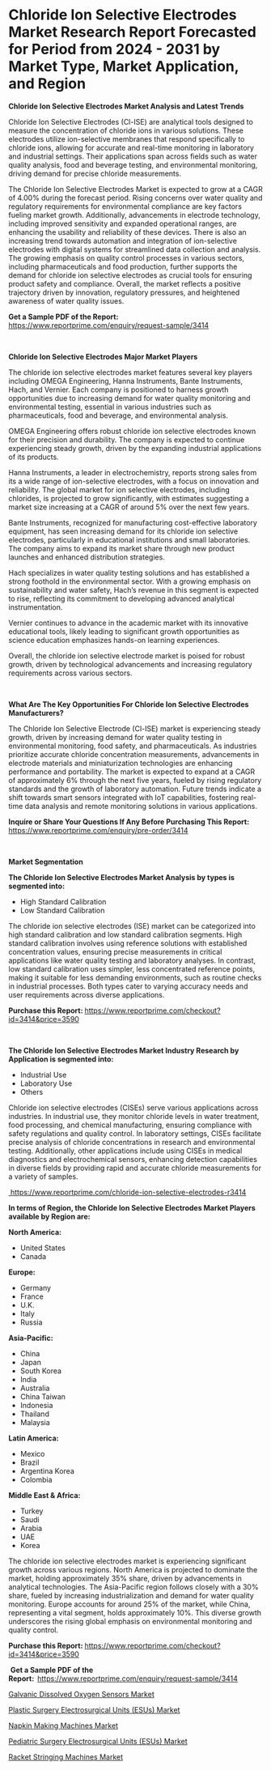 <p><h1>Chloride Ion Selective Electrodes Market Research Report Forecasted for Period from 2024 -  2031 by Market Type, Market Application, and Region</h1></p><p><strong>Chloride Ion Selective Electrodes Market Analysis and Latest Trends</strong></p>
<p><p>Chloride Ion Selective Electrodes (Cl-ISE) are analytical tools designed to measure the concentration of chloride ions in various solutions. These electrodes utilize ion-selective membranes that respond specifically to chloride ions, allowing for accurate and real-time monitoring in laboratory and industrial settings. Their applications span across fields such as water quality analysis, food and beverage testing, and environmental monitoring, driving demand for precise chloride measurements.</p><p>The Chloride Ion Selective Electrodes Market is expected to grow at a CAGR of 4.00% during the forecast period. Rising concerns over water quality and regulatory requirements for environmental compliance are key factors fueling market growth. Additionally, advancements in electrode technology, including improved sensitivity and expanded operational ranges, are enhancing the usability and reliability of these devices. There is also an increasing trend towards automation and integration of ion-selective electrodes with digital systems for streamlined data collection and analysis. The growing emphasis on quality control processes in various sectors, including pharmaceuticals and food production, further supports the demand for chloride ion selective electrodes as crucial tools for ensuring product safety and compliance. Overall, the market reflects a positive trajectory driven by innovation, regulatory pressures, and heightened awareness of water quality issues.</p></p>
<p><strong>Get a Sample PDF of the Report:&nbsp;</strong> <a href="https://www.reportprime.com/enquiry/request-sample/3414">https://www.reportprime.com/enquiry/request-sample/3414</a></p>
<p>&nbsp;</p>
<p><strong>Chloride Ion Selective Electrodes Major Market Players</strong></p>
<p><p>The chloride ion selective electrodes market features several key players including OMEGA Engineering, Hanna Instruments, Bante Instruments, Hach, and Vernier. Each company is positioned to harness growth opportunities due to increasing demand for water quality monitoring and environmental testing, essential in various industries such as pharmaceuticals, food and beverage, and environmental analysis.</p><p>OMEGA Engineering offers robust chloride ion selective electrodes known for their precision and durability. The company is expected to continue experiencing steady growth, driven by the expanding industrial applications of its products. </p><p>Hanna Instruments, a leader in electrochemistry, reports strong sales from its a wide range of ion-selective electrodes, with a focus on innovation and reliability. The global market for ion selective electrodes, including chlorides, is projected to grow significantly, with estimates suggesting a market size increasing at a CAGR of around 5% over the next few years.</p><p>Bante Instruments, recognized for manufacturing cost-effective laboratory equipment, has seen increasing demand for its chloride ion selective electrodes, particularly in educational institutions and small laboratories. The company aims to expand its market share through new product launches and enhanced distribution strategies.</p><p>Hach specializes in water quality testing solutions and has established a strong foothold in the environmental sector. With a growing emphasis on sustainability and water safety, Hach’s revenue in this segment is expected to rise, reflecting its commitment to developing advanced analytical instrumentation.</p><p>Vernier continues to advance in the academic market with its innovative educational tools, likely leading to significant growth opportunities as science education emphasizes hands-on learning experiences.</p><p>Overall, the chloride ion selective electrode market is poised for robust growth, driven by technological advancements and increasing regulatory requirements across various sectors.</p></p>
<p>&nbsp;</p>
<p><strong>What Are The Key Opportunities For Chloride Ion Selective Electrodes Manufacturers?</strong></p>
<p><p>The Chloride Ion Selective Electrode (Cl-ISE) market is experiencing steady growth, driven by increasing demand for water quality testing in environmental monitoring, food safety, and pharmaceuticals. As industries prioritize accurate chloride concentration measurements, advancements in electrode materials and miniaturization technologies are enhancing performance and portability. The market is expected to expand at a CAGR of approximately 6% through the next five years, fueled by rising regulatory standards and the growth of laboratory automation. Future trends indicate a shift towards smart sensors integrated with IoT capabilities, fostering real-time data analysis and remote monitoring solutions in various applications.</p></p>
<p><strong>Inquire or Share Your Questions If Any Before Purchasing This Report:</strong> <a href="https://www.reportprime.com/enquiry/pre-order/3414">https://www.reportprime.com/enquiry/pre-order/3414</a></p>
<p>&nbsp;</p>
<p><strong>Market Segmentation</strong></p>
<p><strong>The Chloride Ion Selective Electrodes Market Analysis by types is segmented into:</strong></p>
<p><ul><li>High Standard Calibration</li><li>Low Standard Calibration</li></ul></p>
<p><p>The chloride ion selective electrodes (ISE) market can be categorized into high standard calibration and low standard calibration segments. High standard calibration involves using reference solutions with established concentration values, ensuring precise measurements in critical applications like water quality testing and laboratory analyses. In contrast, low standard calibration uses simpler, less concentrated reference points, making it suitable for less demanding environments, such as routine checks in industrial processes. Both types cater to varying accuracy needs and user requirements across diverse applications.</p></p>
<p><strong>Purchase this Report:&nbsp;</strong><a href="https://www.reportprime.com/checkout?id=3414&price=3590">https://www.reportprime.com/checkout?id=3414&price=3590</a></p>
<p>&nbsp;</p>
<p><strong>The Chloride Ion Selective Electrodes Market Industry Research by Application is segmented into:</strong></p>
<p><ul><li>Industrial Use</li><li>Laboratory Use</li><li>Others</li></ul></p>
<p><p>Chloride ion selective electrodes (CISEs) serve various applications across industries. In industrial use, they monitor chloride levels in water treatment, food processing, and chemical manufacturing, ensuring compliance with safety regulations and quality control. In laboratory settings, CISEs facilitate precise analysis of chloride concentrations in research and environmental testing. Additionally, other applications include using CISEs in medical diagnostics and electrochemical sensors, enhancing detection capabilities in diverse fields by providing rapid and accurate chloride measurements for a variety of samples.</p></p>
<p><a href="https://www.reportprime.com/chloride-ion-selective-electrodes-r3414">&nbsp;https://www.reportprime.com/chloride-ion-selective-electrodes-r3414</a></p>
<p><strong>In terms of Region, the Chloride Ion Selective Electrodes Market Players available by Region are:</strong></p>
<p>
    <p> <strong> North America: </strong>
        <ul>
            <li>United States</li>
            <li>Canada</li>
        </ul>
        </p> 
    <p> <strong> Europe: </strong>
        <ul>
            <li>Germany</li>
            <li>France</li>
            <li>U.K.</li>
            <li>Italy</li>
            <li>Russia</li>
        </ul>
        </p> 
    <p> <strong> Asia-Pacific: </strong>
        <ul>
            <li>China</li>
            <li>Japan</li>
            <li>South Korea</li>
            <li>India</li>
            <li>Australia</li>
            <li>China Taiwan</li>
            <li>Indonesia</li>
            <li>Thailand</li>
            <li>Malaysia</li>
        </ul>
        </p> 
    <p> <strong> Latin America: </strong>
        <ul>
            <li>Mexico</li>
            <li>Brazil</li>
            <li>Argentina Korea</li>
            <li>Colombia</li>
        </ul>
        </p> 
    <p> <strong> Middle East & Africa: </strong>
        <ul>
            <li>Turkey</li>
            <li>Saudi</li>
            <li>Arabia</li>
            <li>UAE</li>
            <li>Korea</li>
        </ul>
    </p>
    </p>
<p><p>The chloride ion selective electrodes market is experiencing significant growth across various regions. North America is projected to dominate the market, holding approximately 35% share, driven by advancements in analytical technologies. The Asia-Pacific region follows closely with a 30% share, fueled by increasing industrialization and demand for water quality monitoring. Europe accounts for around 25% of the market, while China, representing a vital segment, holds approximately 10%. This diverse growth underscores the rising global emphasis on environmental monitoring and quality control.</p></p>
<p><strong>Purchase this Report: </strong><a href="https://www.reportprime.com/checkout?id=3414&price=3590">https://www.reportprime.com/checkout?id=3414&price=3590</a></p>
<p>&nbsp;<strong>Get a Sample PDF of the Report:&nbsp;&nbsp;</strong><a href="https://www.reportprime.com/enquiry/request-sample/3414">https://www.reportprime.com/enquiry/request-sample/3414</a></p>
<p><strong></strong></p>
<p><p><a href="https://github.com/MonroeBullock54/Market-Research-Report-List-1/blob/main/galvanic-dissolved-oxygen-sensors-market.md">Galvanic Dissolved Oxygen Sensors Market</a></p><p><a href="https://issuu.com/reportprime-2/docs/plastic-surgery-electrosurgical-uni_a00e1636227069">Plastic Surgery Electrosurgical Units (ESUs) Market</a></p><p><a href="https://www.linkedin.com/pulse/napkin-making-machines-market-outlook-forecast-from-2024-2031-ld0le?trackingId=HZrs1F3jTXWmuiKl%2B%2B3pTw%3D%3D">Napkin Making Machines Market</a></p><p><a href="https://issuu.com/reportprime-2/docs/pediatric-surgery-electrosurgical-u_a3a771897db6fd">Pediatric Surgery Electrosurgical Units (ESUs) Market</a></p><p><a href="https://www.linkedin.com/pulse/mapping-racket-stringing-machines-market-trends-challenges-dcqrc?trackingId=XEtXdvhoSCyKSoieqKjdfw%3D%3D">Racket Stringing Machines Market</a></p></p>